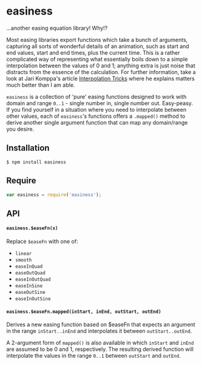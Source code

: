 # easiness

...another easing equation library! Why!?

Most easing libraries export functions which take a bunch of arguments, capturing all sorts of wonderful details of an animation, such as start and end values, start and end times, plus the current time. This is a rather complicated way of representing what essentially boils down to a simple interpolation between the values of 0 and 1; anything extra is just noise that distracts from the essence of the calculation. For further information, take a look at Jari Komppa's article [Interpolation Tricks](http://sol.gfxile.net/interpolation/) where he explains matters much better than I am able.

`easiness` is a collection of 'pure' easing functions designed to work with domain and range `0..1` - single number in, single number out. Easy-peasy. If you find yourself in a situation where you need to interpolate between other values, each of `easiness`'s functions offers a `.mapped()` method to derive another single argument function that can map any domain/range you desire.

## Installation

    $ npm install easiness

## Require

```javascript
var easiness = require('easiness');
```

## API

#### `easiness.$easeFn(x)`

Replace `$easeFn` with one of:

  * `linear`
  * `smooth`
  * `easeInQuad`
  * `easeOutQuad`
  * `easeInOutQuad`
  * `easeInSine`
  * `easeOutSine`
  * `easeInOutSine`

#### `easiness.$easeFn.mapped(inStart, inEnd, outStart, outEnd)`

Derives a new easing function based on $easeFn that expects an argument in the range `inStart..inEnd` and interpolates it between `outStart..outEnd`.

A 2-argument form of `mapped()` is also available in which `inStart` and `inEnd` are assumed to be 0 and 1, respectively. The resulting derived function will interpolate the values in the range `0..1` between `outStart` and `outEnd`.